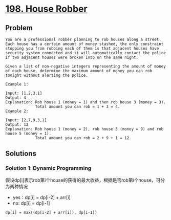 # [198. House Robber](https://leetcode-cn.com/problems/house-robber/)
## Problem
```
You are a professional robber planning to rob houses along a street. Each house has a certain amount of money stashed, the only constraint stopping you from robbing each of them is that adjacent houses have security system connected and it will automatically contact the police if two adjacent houses were broken into on the same night.

Given a list of non-negative integers representing the amount of money of each house, determine the maximum amount of money you can rob tonight without alerting the police.

Example 1:

Input: [1,2,3,1]
Output: 4
Explanation: Rob house 1 (money = 1) and then rob house 3 (money = 3).
             Total amount you can rob = 1 + 3 = 4.
Example 2:

Input: [2,7,9,3,1]
Output: 12
Explanation: Rob house 1 (money = 2), rob house 3 (money = 9) and rob house 5 (money = 1).
             Total amount you can rob = 2 + 9 + 1 = 12.
```
## Solutions
### Solution 1: Dynamic Programming
假设dp[i]表示rob第i个house的获得的最大收益，根据是否rob第i个house，可分为两种情况
- yes：dp[i] = dp[i-2] + arr[i]
- no: dp[i] = dp[i-1]

```
dp[i] = max((dp[i-2] + arr[i]), dp[i-1])
```